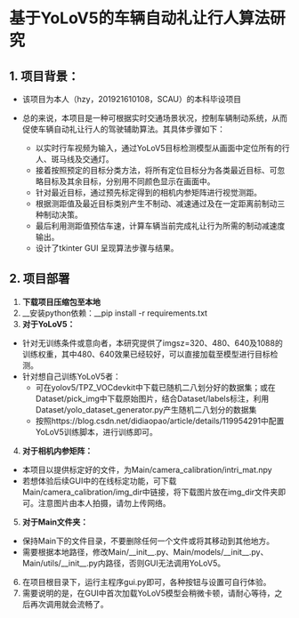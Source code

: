 # 基于YoLoV5的车辆自动礼让行人算法研究

## 1. 项目背景：
- 该项目为本人（hzy，201921610108，SCAU）的本科毕设项目
- 总的来说，本项目是一种可根据实时交通场景状况，控制车辆制动系统，从而促使车辆自动礼让行人的驾驶辅助算法。其具体步骤如下：

  - 以实时行车视频为输入，通过YoLoV5目标检测模型从画面中定位所有的行人、斑马线及交通灯。
  - 接着按照预定的目标分类方法，将所有定位目标分为各类最近目标、可忽略目标及其余目标，分别用不同颜色显示在画面中。
  - 针对最近目标，通过预先标定得到的相机内参矩阵进行视觉测距。
  - 根据测距值及最近目标类别产生不制动、减速通过及在一定距离前制动三种制动决策。
  - 最后利用测距值预估车速，计算车辆当前完成礼让行为所需的制动减速度输出。
  - 设计了tkinter GUI 呈现算法步骤与结果。
  
## 2. 项目部署

1. __下载项目压缩包至本地__
2. __安装python依赖：__pip install -r requirements.txt 
3. __对于YoLoV5：__
  - 针对无训练条件或意向者，本研究提供了imgsz=320、480、640及1088的训练权重，其中480、640效果已经较好，可以直接加载至模型进行目标检测。
  - 针对想自己训练YoLoV5者：
    - 可在yolov5/TPZ_VOCdevkit中下载已随机二八划分好的数据集；或在Dataset/pick_img中下载原始图片，结合Dataset/labels标注，利用Dataset/yolo_dataset_generator.py产生随机二八划分的数据集
    - 按照https://blog.csdn.net/didiaopao/article/details/119954291中配置YoLoV5训练脚本，进行训练即可。
4. __对于相机内参矩阵：__
  - 本项目以提供标定好的文件，为Main/camera_calibration/intri_mat.npy
  - 若想体验后续GUI中的在线标定功能，可下载Main/camera_calibration/img_dir中链接，将下载图片放在img_dir文件夹即可。注意图片由本人拍摄，请勿上传网络。
5. __对于Main文件夹：__
  - 保持Main下的文件目录，不要删除任何一个文件或将其移动到其他地方。
  - 需要根据本地路径，修改Main/\_\_init\_\_.py、Main/models/\_\_init\_\_.py、Main/utils/\_\_init\_\_.py内路径，否则GUI无法调用YoLoV5。
6. 在项目根目录下，运行主程序gui.py即可，各种按钮与设置可自行体验。
7. 需要说明的是，在GUI中首次加载YoLoV5模型会稍微卡顿，请耐心等待，之后再次调用就会流畅了。
